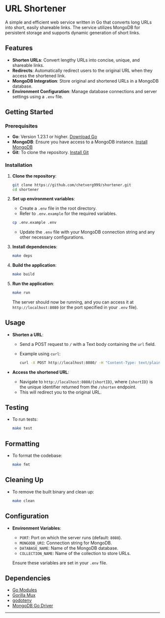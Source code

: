 # URL Shortener

A simple and efficient web service written in Go that converts long URLs into short, easily shareable links. The service utilizes MongoDB for persistent storage and supports dynamic generation of short links.

## Features

- **Shorten URLs**: Convert lengthy URLs into concise, unique, and shareable links.
- **Redirects**: Automatically redirect users to the original URL when they access the shortened link.
- **MongoDB Integration**: Store original and shortened URLs in a MongoDB database.
- **Environment Configuration**: Manage database connections and server settings using a `.env` file.

## Getting Started

### Prerequisites

- **Go**: Version 1.23.1 or higher. [Download Go](https://golang.org/dl/)
- **MongoDB**: Ensure you have access to a MongoDB instance. [Install MongoDB](https://docs.mongodb.com/manual/installation/)
- **Git**: To clone the repository. [Install Git](https://git-scm.com/book/en/v2/Getting-Started-Installing-Git)

### Installation

1. **Clone the repository**:

   ```bash
   git clone https://github.com/chetverg999/shortener.git
   cd shortener
   ```

2. **Set up environment variables**:

   - Create a `.env` file in the root directory.
   - Refer to `.env.example` for the required variables.

   ```bash
   cp .env.example .env
   ```

   - Update the `.env` file with your MongoDB connection string and any other necessary configurations.

3. **Install dependencies**:

   ```bash
   make deps
   ```

4. **Build the application**:

   ```bash
   make build
   ```

5. **Run the application**:

   ```bash
   make run
   ```

   The server should now be running, and you can access it at `http://localhost:8080` (or the port specified in your `.env` file).

## Usage

- **Shorten a URL**:
  - Send a POST request to `/` with a Text body containing the `url` field.
  - Example using `curl`:

    ```bash
    curl -X POST http://localhost:8080/ -H "Content-Type: text/plain; charset=utf-8" -d "https://example.com"
    ```

- **Access the shortened URL**:
  - Navigate to `http://localhost:8080/{shortID}`, where `{shortID}` is the unique identifier returned from the `/shorten` endpoint.
  - This will redirect you to the original URL.

## Testing

- To run tests:

  ```bash
  make test
  ```

## Formatting

- To format the codebase:

  ```bash
  make fmt
  ```

## Cleaning Up

- To remove the built binary and clean up:

  ```bash
  make clean
  ```

## Configuration

- **Environment Variables**:
  - `PORT`: Port on which the server runs (default: `8080`).
  - `MONGODB_URI`: Connection string for MongoDB.
  - `DATABASE_NAME`: Name of the MongoDB database.
  - `COLLECTION_NAME`: Name of the collection to store URLs.

  Ensure these variables are set in your `.env` file.

## Dependencies

- [Go Modules](https://github.com/golang/go/wiki/Modules)
- [Gorilla Mux](https://github.com/gorilla/mux)
- [godotenv](https://github.com/joho/godotenv)
- [MongoDB Go Driver](https://go.mongodb.org/mongo-driver)

---
